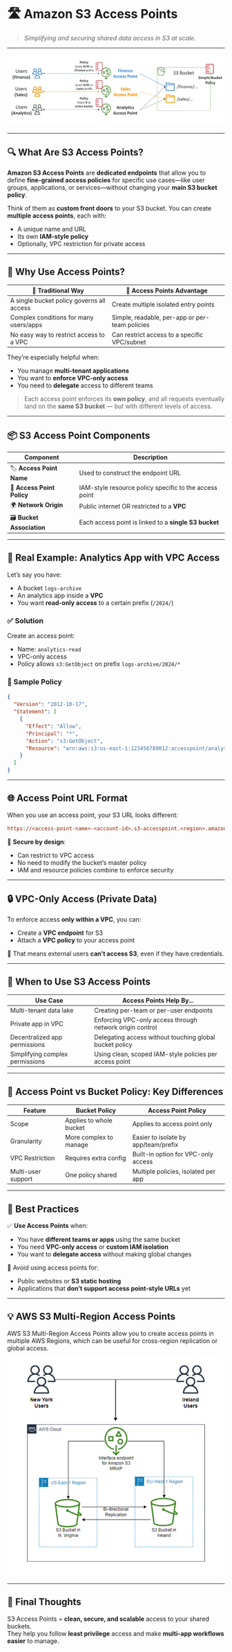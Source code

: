 # 🛣️ **Amazon S3 Access Points**

> _Simplifying and securing shared data access in S3 at scale._

---

<div align="center">
  <img src="images/access-point.png" alt="S3 Access Point" style="border-radius: 10px;" >
</div>

---

## 🔍 **What Are S3 Access Points?**

**Amazon S3 Access Points** are **dedicated endpoints** that allow you to define **fine-grained access policies** for specific use cases—like user groups, applications, or services—without changing your **main S3 bucket policy**.

Think of them as **custom front doors** to your S3 bucket. You can create **multiple access points**, each with:

- A unique name and URL
- Its own **IAM-style policy**
- Optionally, VPC restriction for private access

---

## 🎯 **Why Use Access Points?**

| 🚀 Traditional Way                        | 🧠 Access Points Advantage                     |
| ----------------------------------------- | ---------------------------------------------- |
| A single bucket policy governs all access | Create multiple isolated entry points          |
| Complex conditions for many users/apps    | Simple, readable, per-app or per-team policies |
| No easy way to restrict access to a VPC   | Can restrict access to a specific VPC/subnet   |

They’re especially helpful when:

- You manage **multi-tenant applications**
- You want to **enforce VPC-only access**
- You need to **delegate** access to different teams

> Each access point enforces its **own policy**, and all requests eventually land on the **same S3 bucket** — but with different levels of access.

---

## 📦 **S3 Access Point Components**

| Component                  | Description                                            |
| -------------------------- | ------------------------------------------------------ |
| 🏷️ **Access Point Name**   | Used to construct the endpoint URL                     |
| 🧾 **Access Point Policy** | IAM-style resource policy specific to the access point |
| 🌍 **Network Origin**      | Public internet OR restricted to a **VPC**             |
| 🗃️ **Bucket Association**  | Each access point is linked to a **single S3 bucket**  |

---

## 🧪 **Real Example: Analytics App with VPC Access**

Let’s say you have:

- A bucket `logs-archive`
- An analytics app inside a **VPC**
- You want **read-only access** to a certain prefix (`/2024/`)

### ✅ Solution

Create an access point:

- Name: `analytics-read`
- VPC-only access
- Policy allows `s3:GetObject` on prefix `logs-archive/2024/*`

### 🧾 Sample Policy

```json
{
  "Version": "2012-10-17",
  "Statement": [
    {
      "Effect": "Allow",
      "Principal": "*",
      "Action": "s3:GetObject",
      "Resource": "arn:aws:s3:us-east-1:123456789012:accesspoint/analytics-read/object/2024/*"
    }
  ]
}
```

---

## 🌐 **Access Point URL Format**

When you use an access point, your S3 URL looks different:

```ini
https://<access-point-name>-<account-id>.s3-accesspoint.<region>.amazonaws.com
```

🔐 **Secure by design**:

- Can restrict to VPC access
- No need to modify the bucket’s master policy
- IAM and resource policies combine to enforce security

---

## 🔒 **VPC-Only Access (Private Data)**

To enforce access **only within a VPC**, you can:

- Create a **VPC endpoint** for S3
- Attach a **VPC policy** to your access point

🚫 That means external users **can’t access S3**, even if they have credentials.

---

## 🧰 **When to Use S3 Access Points**

| Use Case                        | Access Points Help By...                                 |
| ------------------------------- | -------------------------------------------------------- |
| Multi-tenant data lake          | Creating per-team or per-user endpoints                  |
| Private app in VPC              | Enforcing VPC-only access through network origin control |
| Decentralized app permissions   | Delegating access without touching global bucket policy  |
| Simplifying complex permissions | Using clean, scoped IAM-style policies per access point  |

---

## 🧠 **Access Point vs Bucket Policy: Key Differences**

| Feature            | Bucket Policy           | Access Point Policy                  |
| ------------------ | ----------------------- | ------------------------------------ |
| Scope              | Applies to whole bucket | Applies to access point only         |
| Granularity        | More complex to manage  | Easier to isolate by app/team/prefix |
| VPC Restriction    | Requires extra config   | Built-in option for VPC-only access  |
| Multi-user support | One policy shared       | Multiple policies, isolated per app  |

---

## 📝 **Best Practices**

✅ **Use Access Points** when:

- You have **different teams or apps** using the same bucket
- You need **VPC-only access** or **custom IAM isolation**
- You want to **delegate access** without making global changes

🚫 Avoid using access points for:

- Public websites or **S3 static hosting**
- Applications that **don’t support access point-style URLs** yet

---

## 💡 AWS S3 Multi-Region Access Points

AWS S3 Multi-Region Access Points allow you to create access points in multiple AWS Regions, which can be useful for cross-region replication or global access.

<div align="center">
  <img src="images/s3-multi-region-access-points.png" alt="S3 Multi-Region Access Points" style="border-radius: 10px;" >
</div>

---

## 🚀 Final Thoughts

S3 Access Points = **clean, secure, and scalable** access to your shared buckets.  
They help you follow **least privilege** access and make **multi-app workflows easier** to manage.
